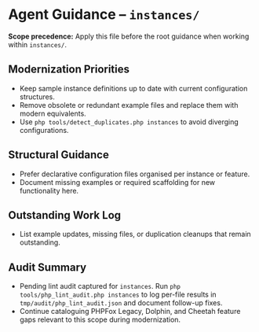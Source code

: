 # Agent Guidance – `instances/`

**Scope precedence:** Apply this file before the root guidance when working within `instances/`.

## Modernization Priorities
- Keep sample instance definitions up to date with current configuration structures.
- Remove obsolete or redundant example files and replace them with modern equivalents.
- Use `php tools/detect_duplicates.php instances` to avoid diverging configurations.

## Structural Guidance
- Prefer declarative configuration files organised per instance or feature.
- Document missing examples or required scaffolding for new functionality here.

## Outstanding Work Log
- List example updates, missing files, or duplication cleanups that remain outstanding.

## Audit Summary
- Pending lint audit captured for `instances`. Run `php tools/php_lint_audit.php instances` to log per-file results in `tmp/audit/php_lint_audit.json` and document follow-up fixes.
- Continue cataloguing PHPFox Legacy, Dolphin, and Cheetah feature gaps relevant to this scope during modernization.

